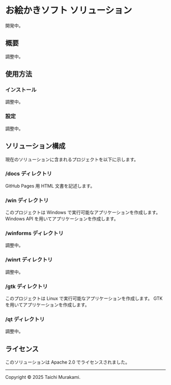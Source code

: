 ﻿# お絵かきソフト ソリューション
開発中。

## 概要
調整中。

## 使用方法
### インストール
調整中。

### 設定
調整中。

## ソリューション構成
現在のソリューションに含まれるプロジェクトを以下に示します。

### /docs ディレクトリ
GitHub Pages 用 HTML 文書を記述します。

### /win ディレクトリ
このプロジェクトは Windows で実行可能なアプリケーションを作成します。
Windows API を用いてアプリケーションを作成します。

### /winforms ディレクトリ
調整中。

### /winrt ディレクトリ
調整中。

### /gtk ディレクトリ
このプロジェクトは Linux で実行可能なアプリケーションを作成します。
GTK を用いてアプリケーションを作成します。

### /qt ディレクトリ
調整中。

## ライセンス

このソリューションは Apache 2.0 でライセンスされました。

--------

Copyright © 2025 Taichi Murakami.
